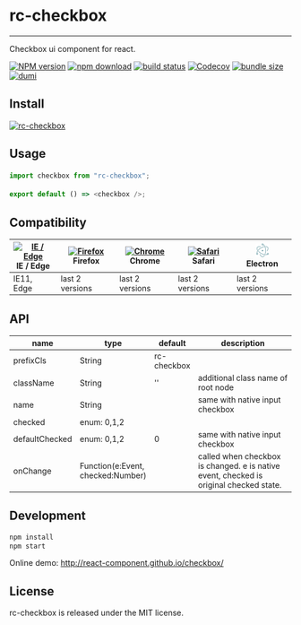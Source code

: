 # rc-checkbox

---

Checkbox ui component for react.

[![NPM version][npm-image]][npm-url]
[![npm download][download-image]][download-url]
[![build status][github-actions-image]][github-actions-url]
[![Codecov][codecov-image]][codecov-url]
[![bundle size][bundlephobia-image]][bundlephobia-url]
[![dumi][dumi-image]][dumi-url]

[npm-image]: http://img.shields.io/npm/v/rc-checkbox.svg?style=flat-square
[npm-url]: http://npmjs.org/package/rc-checkbox
[travis-image]: https://img.shields.io/travis/react-component/checkbox/master?style=flat-square
[travis-url]: https://travis-ci.com/react-component/checkbox
[github-actions-image]: https://github.com/react-component/checkbox/workflows/CI/badge.svg
[github-actions-url]: https://github.com/react-component/checkbox/actions
[codecov-image]: https://img.shields.io/codecov/c/github/react-component/checkbox/master.svg?style=flat-square
[codecov-url]: https://app.codecov.io/gh/react-component/checkbox
[david-url]: https://david-dm.org/react-component/checkbox
[david-image]: https://david-dm.org/react-component/checkbox/status.svg?style=flat-square
[david-dev-url]: https://david-dm.org/react-component/checkbox?type=dev
[david-dev-image]: https://david-dm.org/react-component/checkbox/dev-status.svg?style=flat-square
[download-image]: https://img.shields.io/npm/dm/rc-checkbox.svg?style=flat-square
[download-url]: https://npmjs.org/package/rc-checkbox
[bundlephobia-url]: https://bundlephobia.com/package/rc-checkbox
[bundlephobia-image]: https://badgen.net/bundlephobia/minzip/rc-checkbox
[dumi-url]: https://github.com/umijs/dumi
[dumi-image]: https://img.shields.io/badge/docs%20by-dumi-blue?style=flat-square

## Install

[![rc-checkbox](https://nodei.co/npm/rc-checkbox.png)](https://npmjs.org/package/rc-checkbox)

## Usage

```js
import checkbox from "rc-checkbox";

export default () => <checkbox />;
```

## Compatibility

| [<img src="https://raw.githubusercontent.com/alrra/browser-logos/master/src/edge/edge_48x48.png" alt="IE / Edge" width="24px" height="24px" />](http://godban.github.io/browsers-support-badges/)<br>IE / Edge | [<img src="https://raw.githubusercontent.com/alrra/browser-logos/master/src/firefox/firefox_48x48.png" alt="Firefox" width="24px" height="24px" />](http://godban.github.io/browsers-support-badges/)<br>Firefox | [<img src="https://raw.githubusercontent.com/alrra/browser-logos/master/src/chrome/chrome_48x48.png" alt="Chrome" width="24px" height="24px" />](http://godban.github.io/browsers-support-badges/)<br>Chrome | [<img src="https://raw.githubusercontent.com/alrra/browser-logos/master/src/safari/safari_48x48.png" alt="Safari" width="24px" height="24px" />](http://godban.github.io/browsers-support-badges/)<br>Safari | [<img src="https://raw.githubusercontent.com/alrra/browser-logos/master/src/electron/electron_48x48.png" alt="Electron" width="24px" height="24px" />](http://godban.github.io/browsers-support-badges/)<br>Electron |
| -------------------------------------------------------------------------------------------------------------------------------------------------------------------------------------------------------------- | ---------------------------------------------------------------------------------------------------------------------------------------------------------------------------------------------------------------- | ------------------------------------------------------------------------------------------------------------------------------------------------------------------------------------------------------------ | ------------------------------------------------------------------------------------------------------------------------------------------------------------------------------------------------------------ | -------------------------------------------------------------------------------------------------------------------------------------------------------------------------------------------------------------------- |
| IE11, Edge                                                                                                                                                                                                     | last 2 versions                                                                                                                                                                                                  | last 2 versions                                                                                                                                                                                              | last 2 versions                                                                                                                                                                                              | last 2 versions                                                                                                                                                                                                      |

## API

<table class="table table-bordered table-striped">
  <thead>
  <tr>
    <th style="width: 100px;">name</th>
    <th style="width: 50px;">type</th>
    <th style="width: 50px;">default</th>
    <th>description</th>
  </tr>
  </thead>
  <tbody>
    <tr>
      <td>prefixCls</td>
      <td>String</td>
      <td>rc-checkbox</td>
      <td></td>
    </tr>
    <tr>
      <td>className</td>
      <td>String</td>
      <td>''</td>
      <td>additional class name of root node</td>
    </tr>
      <tr>
      <td>name</td>
      <td>String</td>
      <td></td>
      <td>same with native input checkbox</td>
    </tr>
    <tr>
      <td>checked</td>
      <td>enum: 0,1,2</td>
      <td></td>
      <td></td>
    </tr>
    <tr>
      <td>defaultChecked</td>
      <td>enum: 0,1,2</td>
      <td>0</td>
      <td>same with native input checkbox</td>
    <tr>
      <td>onChange</td>
      <td>Function(e:Event, checked:Number)</td>
      <td></td>
      <td>called when checkbox is changed. e is native event, checked is original checked state.</td>
    </tr>
  </tbody>
</table>

## Development

```
npm install
npm start
```

Online demo: http://react-component.github.io/checkbox/

## License

rc-checkbox is released under the MIT license.
